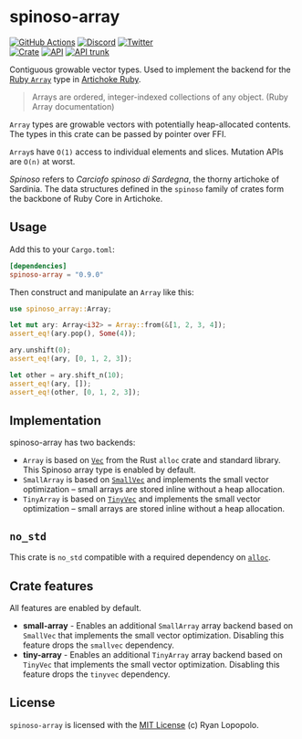 # spinoso-array

[![GitHub Actions](https://github.com/artichoke/artichoke/workflows/CI/badge.svg)](https://github.com/artichoke/artichoke/actions)
[![Discord](https://img.shields.io/discord/607683947496734760)](https://discord.gg/QCe2tp2)
[![Twitter](https://img.shields.io/twitter/follow/artichokeruby?label=Follow&style=social)](https://twitter.com/artichokeruby)
<br>
[![Crate](https://img.shields.io/crates/v/spinoso-array.svg)](https://crates.io/crates/spinoso-array)
[![API](https://docs.rs/spinoso-array/badge.svg)](https://docs.rs/spinoso-array)
[![API trunk](https://img.shields.io/badge/docs-trunk-blue.svg)](https://artichoke.github.io/artichoke/spinoso_array/)

Contiguous growable vector types. Used to implement the backend for the [Ruby
`Array`][ruby-array] type in [Artichoke Ruby][artichoke].

> Arrays are ordered, integer-indexed collections of any object. (Ruby Array
> documentation)

`Array` types are growable vectors with potentially heap-allocated contents. The
types in this crate can be passed by pointer over FFI.

`Array`s have `O(1)` access to individual elements and slices. Mutation APIs are
`O(n)` at worst.

_Spinoso_ refers to _Carciofo spinoso di Sardegna_, the thorny artichoke of
Sardinia. The data structures defined in the `spinoso` family of crates form the
backbone of Ruby Core in Artichoke.

## Usage

Add this to your `Cargo.toml`:

```toml
[dependencies]
spinoso-array = "0.9.0"
```

Then construct and manipulate an `Array` like this:

```rust
use spinoso_array::Array;

let mut ary: Array<i32> = Array::from(&[1, 2, 3, 4]);
assert_eq!(ary.pop(), Some(4));

ary.unshift(0);
assert_eq!(ary, [0, 1, 2, 3]);

let other = ary.shift_n(10);
assert_eq!(ary, []);
assert_eq!(other, [0, 1, 2, 3]);
```

## Implementation

spinoso-array has two backends:

- `Array` is based on [`Vec`] from the Rust `alloc` crate and standard library.
  This Spinoso array type is enabled by default.
- `SmallArray` is based on [`SmallVec`] and implements the small vector
  optimization – small arrays are stored inline without a heap allocation.
- `TinyArray` is based on [`TinyVec`] and implements the small vector
  optimization – small arrays are stored inline without a heap allocation.

## `no_std`

This crate is `no_std` compatible with a required dependency on [`alloc`].

## Crate features

All features are enabled by default.

- **small-array** - Enables an additional `SmallArray` array backend based on
  `SmallVec` that implements the small vector optimization. Disabling this
  feature drops the `smallvec` dependency.
- **tiny-array** - Enables an additional `TinyArray` array backend based on
  `TinyVec` that implements the small vector optimization. Disabling this
  feature drops the `tinyvec` dependency.

## License

`spinoso-array` is licensed with the [MIT License](LICENSE) (c) Ryan Lopopolo.

[ruby-array]: https://ruby-doc.org/core-2.6.3/Array.html
[artichoke]: https://github.com/artichoke/artichoke
[`vec`]: https://doc.rust-lang.org/alloc/vec/struct.Vec.html
[`smallvec`]: https://docs.rs/smallvec/latest/smallvec/struct.SmallVec.html
[`tinyvec`]: https://docs.rs/tinyvec/latest/tinyvec/enum.TinyVec.html
[`alloc`]: https://doc.rust-lang.org/alloc/
